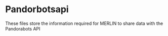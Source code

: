 Pandorbotsapi
=============

These files store the information required for MERLIN to share data with the Pandorabots API
